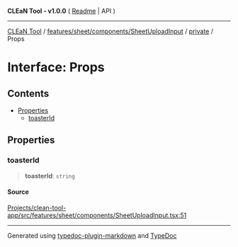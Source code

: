 **CLEaN Tool - v1.0.0** ( [Readme](../../../../../../README.md) \| API )

***

[CLEaN Tool](../../../../../../modules.md) / [features/sheet/components/SheetUploadInput](../../README.md) / [private](../README.md) / Props

# Interface: Props

## Contents

- [Properties](Props.md#properties)
  - [toasterId](Props.md#toasterid)

## Properties

### toasterId

> **toasterId**: `string`

#### Source

[Projects/clean-tool-app/src/features/sheet/components/SheetUploadInput.tsx:51](https://github.com/yuckyh/clean-tool-app/)

***

Generated using [typedoc-plugin-markdown](https://www.npmjs.com/package/typedoc-plugin-markdown) and [TypeDoc](https://typedoc.org/)
